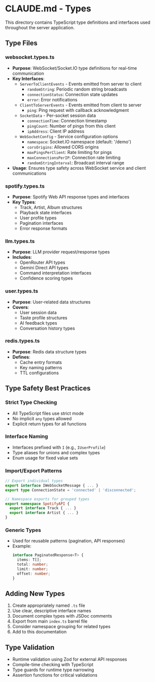 # CLAUDE.md - Types

This directory contains TypeScript type definitions and interfaces used throughout the server application.

## Type Files

### websocket.types.ts
- **Purpose**: WebSocket/Socket.IO type definitions for real-time communication
- **Key Interfaces**:
  - `ServerToClientEvents` - Events emitted from server to client
    - `randomString`: Periodic random string broadcasts
    - `connectionStatus`: Connection state updates
    - `error`: Error notifications
  - `ClientToServerEvents` - Events emitted from client to server
    - `ping`: Ping request with callback acknowledgment
  - `SocketData` - Per-socket session data
    - `connectionTime`: Connection timestamp
    - `pingCount`: Number of pings from this client
    - `ipAddress`: Client IP address
  - `WebSocketConfig` - Service configuration options
    - `namespace`: Socket.IO namespace (default: '/demo')
    - `corsOrigins`: Allowed CORS origins
    - `maxPingsPerClient`: Rate limiting for pings
    - `maxConnectionsPerIP`: Connection rate limiting
    - `randomStringInterval`: Broadcast interval range
- **Usage**: Ensures type safety across WebSocket service and client communications

### spotify.types.ts
- **Purpose**: Spotify Web API response types and interfaces
- **Key Types**:
  - Track, Artist, Album structures
  - Playback state interfaces
  - User profile types
  - Pagination interfaces
  - Error response formats

### llm.types.ts
- **Purpose**: LLM provider request/response types
- **Includes**:
  - OpenRouter API types
  - Gemini Direct API types
  - Command interpretation interfaces
  - Confidence scoring types

### user.types.ts
- **Purpose**: User-related data structures
- **Covers**:
  - User session data
  - Taste profile structures
  - AI feedback types
  - Conversation history types

### redis.types.ts
- **Purpose**: Redis data structure types
- **Defines**:
  - Cache entry formats
  - Key naming patterns
  - TTL configurations

## Type Safety Best Practices

### Strict Type Checking
- All TypeScript files use strict mode
- No implicit `any` types allowed
- Explicit return types for all functions

### Interface Naming
- Interfaces prefixed with `I` (e.g., `IUserProfile`)
- Type aliases for unions and complex types
- Enum usage for fixed value sets

### Import/Export Patterns
```typescript
// Export individual types
export interface IWebSocketMessage { ... }
export type ConnectionState = 'connected' | 'disconnected';

// Namespace exports for grouped types
export namespace SpotifyAPI {
  export interface Track { ... }
  export interface Artist { ... }
}
```

### Generic Types
- Used for reusable patterns (pagination, API responses)
- Example:
  ```typescript
  interface PaginatedResponse<T> {
    items: T[];
    total: number;
    limit: number;
    offset: number;
  }
  ```

## Adding New Types

1. Create appropriately named `.ts` file
2. Use clear, descriptive interface names
3. Document complex types with JSDoc comments
4. Export from main `index.ts` barrel file
5. Consider namespace grouping for related types
6. Add to this documentation

## Type Validation

- Runtime validation using Zod for external API responses
- Compile-time checking with TypeScript
- Type guards for runtime type narrowing
- Assertion functions for critical validations